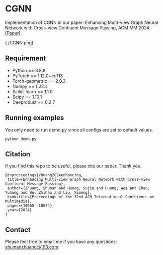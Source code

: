 CGNN
====
Implementation of CGNN in our paper: Enhancing Multi-view Graph Neural Network with Cross-view Confluent Message Passing, ACM MM 2024. 
[[Paper]](https://dl.acm.org/doi/abs/10.1145/3664647.3681585)

(./CGNN.png)

## Requirement

  * Python == 3.8.8
  * PyTorch == 1.12.0+cu113
  * Torch-geometric == 2.0.3
  * Numpy == 1.22.4
  * Scikit-learn == 1.1.0
  * Scipy == 1.10.1
  * Deeprobust == 0.2.7

## Running examples
You only need to run demo.py since all configs are set to default values.

 ```
 python demo.py
 ```

## Citation
If you find this repo to be useful, please cite our paper. Thank you.
 ```
 @inproceedings{zhuang2024enhancing,
  title={Enhancing Multi-view Graph Neural Network with Cross-view Confluent Message Passing},
  author={Zhuang, Shuman and Huang, Sujia and Huang, Wei and Chen, Yuhong and Wu, Zhihao and Liu, Ximeng},
  booktitle={Proceedings of the 32nd ACM International Conference on Multimedia},
  pages={10065--10074},
  year={2024}
}
 ```

## Contact
Please feel free to email me if you have any questions: shumanzhuang@163.com.
